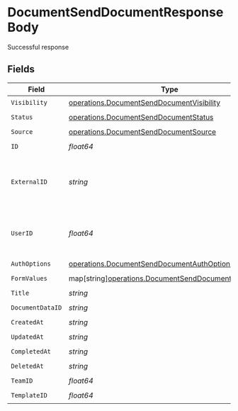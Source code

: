 # DocumentSendDocumentResponseBody

Successful response


## Fields

| Field                                                                                                             | Type                                                                                                              | Required                                                                                                          | Description                                                                                                       |
| ----------------------------------------------------------------------------------------------------------------- | ----------------------------------------------------------------------------------------------------------------- | ----------------------------------------------------------------------------------------------------------------- | ----------------------------------------------------------------------------------------------------------------- |
| `Visibility`                                                                                                      | [operations.DocumentSendDocumentVisibility](../../models/operations/documentsenddocumentvisibility.md)            | :heavy_check_mark:                                                                                                | N/A                                                                                                               |
| `Status`                                                                                                          | [operations.DocumentSendDocumentStatus](../../models/operations/documentsenddocumentstatus.md)                    | :heavy_check_mark:                                                                                                | N/A                                                                                                               |
| `Source`                                                                                                          | [operations.DocumentSendDocumentSource](../../models/operations/documentsenddocumentsource.md)                    | :heavy_check_mark:                                                                                                | N/A                                                                                                               |
| `ID`                                                                                                              | *float64*                                                                                                         | :heavy_check_mark:                                                                                                | N/A                                                                                                               |
| `ExternalID`                                                                                                      | *string*                                                                                                          | :heavy_check_mark:                                                                                                | A custom external ID you can use to identify the document.                                                        |
| `UserID`                                                                                                          | *float64*                                                                                                         | :heavy_check_mark:                                                                                                | The ID of the user that created this document.                                                                    |
| `AuthOptions`                                                                                                     | [operations.DocumentSendDocumentAuthOptions](../../models/operations/documentsenddocumentauthoptions.md)          | :heavy_check_mark:                                                                                                | N/A                                                                                                               |
| `FormValues`                                                                                                      | map[string][operations.DocumentSendDocumentFormValues](../../models/operations/documentsenddocumentformvalues.md) | :heavy_check_mark:                                                                                                | N/A                                                                                                               |
| `Title`                                                                                                           | *string*                                                                                                          | :heavy_check_mark:                                                                                                | N/A                                                                                                               |
| `DocumentDataID`                                                                                                  | *string*                                                                                                          | :heavy_check_mark:                                                                                                | N/A                                                                                                               |
| `CreatedAt`                                                                                                       | *string*                                                                                                          | :heavy_check_mark:                                                                                                | N/A                                                                                                               |
| `UpdatedAt`                                                                                                       | *string*                                                                                                          | :heavy_check_mark:                                                                                                | N/A                                                                                                               |
| `CompletedAt`                                                                                                     | *string*                                                                                                          | :heavy_check_mark:                                                                                                | N/A                                                                                                               |
| `DeletedAt`                                                                                                       | *string*                                                                                                          | :heavy_check_mark:                                                                                                | N/A                                                                                                               |
| `TeamID`                                                                                                          | *float64*                                                                                                         | :heavy_check_mark:                                                                                                | N/A                                                                                                               |
| `TemplateID`                                                                                                      | *float64*                                                                                                         | :heavy_check_mark:                                                                                                | N/A                                                                                                               |